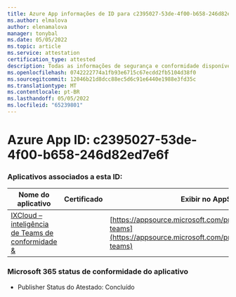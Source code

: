 ```yaml
---
title: Azure App informações de ID para c2395027-53de-4f00-b658-246d82ed7e6f
ms.author: elmalova
author: elenamalova
manager: tonybal
ms.date: 05/05/2022
ms.topic: article
ms.service: attestation
certification_type: attested
description: Todas as informações de segurança e conformidade disponíveis para c2395027-53de-4f00-b658-246d82ed7e6f.
ms.openlocfilehash: 0742222774a1fb93e6715c67ecdd2fb5104d38f0
ms.sourcegitcommit: 12046b21d8dcc88ec5d6c91e6440e1988e3fd35c
ms.translationtype: MT
ms.contentlocale: pt-BR
ms.lasthandoff: 05/05/2022
ms.locfileid: "65239801"
---
```

# <a name="azure-app-id-c2395027-53de-4f00-b658-246d82ed7e6f"></a>Azure App ID: c2395027-53de-4f00-b658-246d82ed7e6f


### <a name="apps-associated-with-this-id"></a>Aplicativos associados a esta ID:
| **Nome do aplicativo** | **Certificado** | **Exibir no AppSource** |
|--------------|---------------|-----------------------|
| [IXCloud – inteligência de Teams de conformidade &amp;](../forward/numonix.nmx-teams.md) |  | [https://appsource.microsoft.com/product/office/numonix.nmx-teams](https://appsource.microsoft.com/product/office/numonix.nmx-teams) |

### <a name="microsoft-365-app-compliance-status"></a>Microsoft 365 status de conformidade do aplicativo
- Publisher Status do Atestado: Concluído
